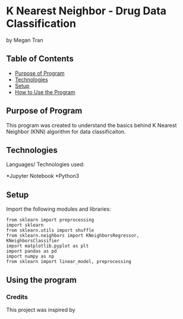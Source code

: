 # K Nearest Neighbor - Drug Data Classification
by Megan Tran

## Table of Contents
* [Purpose of Program](#Purpose-of-program)
* [Technologies](#technologies)
* [Setup](#setup)
* [How to Use the Program](#How-to-Use-the-Program)

## Purpose of Program
This program was created to understand the basics behind K Nearest Neighbor (KNN) algorithm for data classificaiton. 

## Technologies
Languages/ Technologies used:

*Jupyter Notebook
*Python3

## Setup

Import the following modules and libraries:

``` 
from sklearn import preprocessing
import sklearn
from sklearn.utils import shuffle
from sklearn.neighbors import KNeighborsRegressor, KNeighborsClassifier
import matplotlib.pyplot as plt
import pandas as pd
import numpy as np
from sklearn import linear_model, preprocessing

```

## Using the program




### Credits
This project was inspired by 
